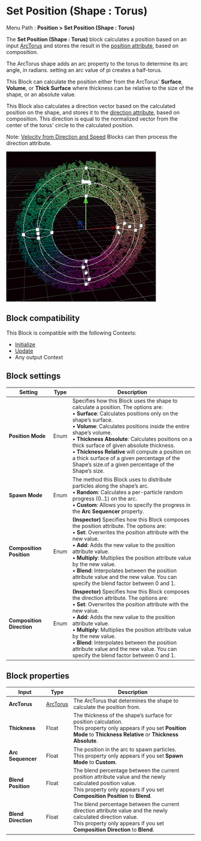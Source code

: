 # Set Position (Shape : Torus)

Menu Path : **Position > Set Position (Shape : Torus)**

The **Set Position (Shape : Torus)** block calculates a position based on an input [ArcTorus](Type-ArcTorus.md) and stores the result in the [position attribute](Reference-Attributes.md), based on composition.

The ArcTorus shape adds an arc property to the torus to determine its arc angle, in radians. setting an arc value of pi creates a half-torus.

This Block can calculate the position either from the ArcTorus' **Surface**, **Volume**, or **Thick Surface** where thickness can be relative to the size of the shape, or an absolute value.


This Block also calculates a direction vector based on the calculated position on the shape, and stores it to the [direction attribute](Reference-Attributes.md), based on composition. This direction is equal to the normalized vector from the center of the torus' circle to the calculated position.

Note: [Velocity from Direction and Speed](Block-VelocityFromDirectionAndSpeed.md) Blocks can then process the direction attribute.

![](Images/Block-SetPosition(Torus)Main.gif)

## Block compatibility

This Block is compatible with the following Contexts:

- [Initialize](Context-Initialize.md)
- [Update](Context-Update.md)
- Any output Context

## Block settings

| **Setting**               | **Type** | **Description**                                              |
| ------------------------- | -------- | ------------------------------------------------------------ |
| **Position Mode**         | Enum     | Specifies how this Block uses the shape to calculate a position. The options are:<br/>&#8226; **Surface**: Calculates positions only on the shape’s surface.<br/>&#8226; **Volume**: Calculates positions inside the entire shape’s volume.<br/>&#8226; **Thickness Absolute**: Calculates positions on a thick surface of given absolute thickness.<br/>&#8226; **Thickness Relative** will compute a position on a thick surface of a given percentage of the Shape’s size.of a given percentage of the Shape’s size. |
| **Spawn Mode**            | Enum     | The method this Block uses to distribute particles along the shape’s arc. <br/>&#8226; **Random**: Calculates a per-particle random progress (0..1) on the arc. <br/>&#8226; **Custom**: Allows you to specify the progress in the **Arc Sequencer** property. |
| **Composition Position**  | Enum     | **(Inspector)** Specifies how this Block composes the position attribute. The options are:<br/>&#8226; **Set**: Overwrites the position attribute with the new value.<br/>&#8226; **Add**: Adds the new value to the position attribute value.<br/>&#8226; **Multiply**: Multiplies the position attribute value by the new value.<br/>&#8226; **Blend**: Interpolates between the position attribute value and the new value. You can specify the blend factor between 0 and 1. |
| **Composition Direction** | Enum     | **(Inspector)** Specifies how this Block composes the direction attribute. The options are:<br/>&#8226; **Set**: Overwrites the position attribute with the new value.<br/>&#8226; **Add**: Adds the new value to the position attribute value.<br/>&#8226; **Multiply**: Multiplies the position attribute value by the new value.<br/>&#8226; **Blend**: Interpolates between the position attribute value and the new value. You can specify the blend factor between 0 and 1. |

## Block properties

| **Input**           | **Type**                     | **Description**                                              |
| ------------------- | ---------------------------- | ------------------------------------------------------------ |
| **ArcTorus**        | [ArcTorus](Type-ArcTorus.md) | The ArcTorus that determines the shape to calculate the position from. |
| **Thickness**       | Float                        | The thickness of the shape’s surface for position calculation.<br/>This property only appears if you set **Position Mode** to **Thickness Relative** or **Thickness Absolute**. |
| **Arc Sequencer**   | Float                        | The position in the arc to spawn particles.<br/>This property only appears if you set **Spawn Mode** to **Custom**. |
| **Blend Position**  | Float                        | The blend percentage between the current position attribute value and the newly calculated position value.<br/>This property only appears if you set **Composition Position** to **Blend**. |
| **Blend Direction** | Float                        | The blend percentage between the current direction attribute value and the newly calculated direction value.<br/>This property only appears if you set **Composition Direction** to **Blend**. |